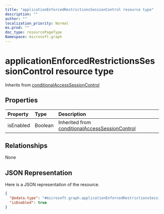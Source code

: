 ```yaml
---
title: "applicationEnforcedRestrictionsSessionControl resource type"
description: ""
author: ""
localization_priority: Normal
ms.prod: ""
doc_type: resourcePageType
Namespace: microsoft.graph
---
```



# applicationEnforcedRestrictionsSessionControl resource type




Inherits from [conditionalAccessSessionControl](../resources/conditionalAccessSessionControl.md)

## Properties
|Property|Type|Description|
|:---|:---|:---|
|isEnabled|Boolean| Inherited from [conditionalAccessSessionControl](../resources/conditionalAccessSessionControl.md)|

## Relationships
None

## JSON Representation
Here is a JSON representation of the resource.
<!-- {
  "blockType": "resource",
  "@odata.type": "microsoft.graph.applicationEnforcedRestrictionsSessionControl"
}
-->
``` json
{
  "@odata.type": "#microsoft.graph.applicationEnforcedRestrictionsSessionControl",
  "isEnabled": true
}
```

